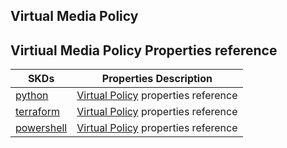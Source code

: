 ## Virtual Media Policy


## Virtiual Media Policy Properties reference
| SKDs | Properties Description
| ---- | ------------------- |
| [python](https://github.com/CiscoDevNet/intersight-python/) | [Virtual Policy](https://github.com/CiscoDevNet/intersight-python/tree/main/intersight/model/vmedia_policy.py) properties reference |                 |
| [terraform](https://github.com/CiscoDevNet/terraform-provider-intersight/) | [Virtual Policy](https://registry.terraform.io/providers/CiscoDevNet/intersight/latest/docs/resources/vmedia_policy) properties reference |
| [powershell](https://github.com/CiscoDevNet/intersight-powershell/) | [Virtual Policy](https://github.com/CiscoDevNet/intersight-powershell/blob/main/docs/New-IntersightVMediaPolicy.md) properties reference